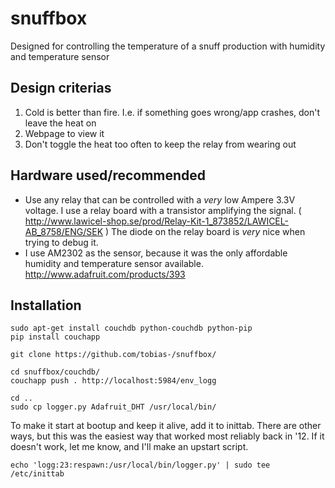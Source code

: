 # snuffbox
Designed for controlling the temperature of a snuff production with humidity and temperature sensor

## Design criterias
1. Cold is better than fire. I.e. if something goes wrong/app crashes, don't leave the heat on
2. Webpage to view it
3. Don't toggle the heat too often to keep the relay from wearing out

## Hardware used/recommended

* Use any relay that can be controlled with a _very_ low Ampere 3.3V  voltage.
  I use a relay board with a transistor amplifying the signal.
  ( http://www.lawicel-shop.se/prod/Relay-Kit-1_873852/LAWICEL-AB_8758/ENG/SEK )
  The diode on the relay board is _very_ nice when trying to debug it.
* I use AM2302 as the sensor, because it was the only affordable humidity and temperature sensor available.
  http://www.adafruit.com/products/393

## Installation

```
sudo apt-get install couchdb python-couchdb python-pip
pip install couchapp

git clone https://github.com/tobias-/snuffbox/

cd snuffbox/couchdb/
couchapp push . http://localhost:5984/env_logg

cd ..
sudo cp logger.py Adafruit_DHT /usr/local/bin/
```
To make it start at bootup and keep it alive, add it to inittab. There are other ways, but this was the easiest way that worked most reliably back in '12. If it doesn't work, let me know, and I'll make an upstart script.
```
echo 'logg:23:respawn:/usr/local/bin/logger.py' | sudo tee /etc/inittab
```
